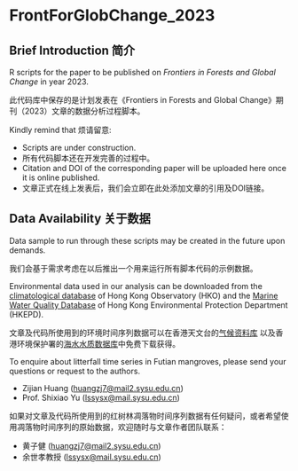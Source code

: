 # FrontForGlobChange_2023

## Brief Introduction 简介
R scripts for the paper to be published on *Frontiers in Forests and Global Change* in year 2023. 

此代码库中保存的是计划发表在《Frontiers in Forests and Global Change》期刊（2023）文章的数据分析过程脚本。

Kindly remind that 烦请留意:
- Scripts are under construction.
- 所有代码脚本还在开发完善的过程中。
- Citation and DOI of the corresponding paper will be uploaded here once it is online published.
- 文章正式在线上发表后，我们会立即在此处添加文章的引用及DOI链接。

## Data Availability 关于数据

Data sample to run through these scripts may be created in the future upon demands.

我们会基于需求考虑在以后推出一个用来运行所有脚本代码的示例数据。

Environmental data used in our analysis can be downloaded from the [climatological database](https://www.hko.gov.hk/en/cis/climat.htm) of Hong Kong Observatory (HKO)
and the [Marine Water Quality Database](https://cd.epic.epd.gov.hk/EPICRIVER/marine/?lang=en) of Hong Kong Environmental Protection Department (HKEPD).

文章及代码所使用到的环境时间序列数据可以在香港天文台的[气候资料库](https://www.hko.gov.hk/sc/cis/climat.htm)
以及香港环境保护署的[海水水质数据库](https://cd.epic.epd.gov.hk/EPICRIVER/marine/?lang=zh_cn)中免费下载获得。

To enquire about litterfall time series in Futian mangroves, please send your questions or request to the authors. 
- Zijian Huang (huangzj7@mail2.sysu.edu.cn) 
- Prof. Shixiao Yu (lssysx@mail.sysu.edu.cn)

如果对文章及代码所使用到的红树林凋落物时间序列数据有任何疑问，或者希望使用凋落物时间序列的原始数据，欢迎随时与文章作者团队联系：
- 黄子健 (huangzj7@mail2.sysu.edu.cn) 
- 余世孝教授 (lssysx@mail.sysu.edu.cn)
